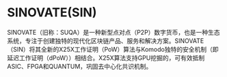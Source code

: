 # 

# SINOVATE(SIN)

SINOVATE（旧称：SUQA）是一种新型点对点（P2P）数字货币，也是一种生态系统，专注于创建独特的现代化区块链产品、服务和解决方案。SINOVATE（SIN）将其全新的X25X工作证明（PoW）算法与Komodo独特的安全机制（即延迟工作证明（dPoW））相结合。X25X算法支持GPU挖掘的，可有效抵制ASIC、FPGA和QUANTUM，巩固去中心化共识机制。


